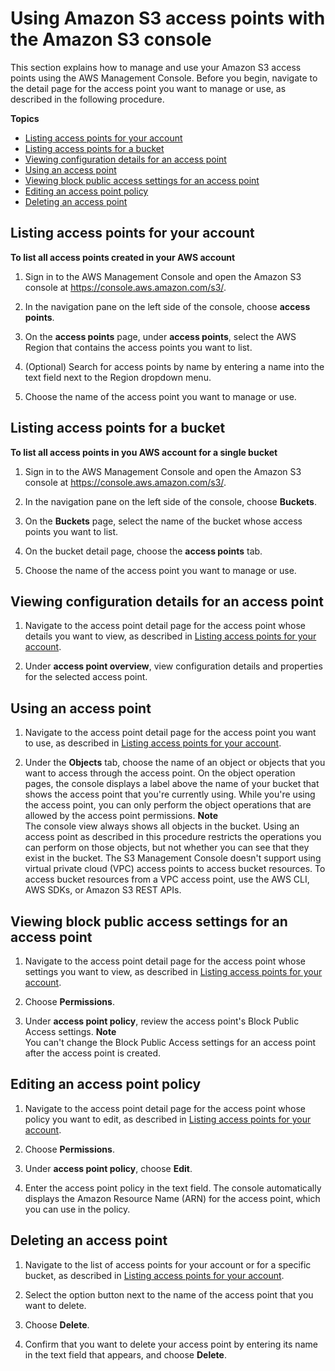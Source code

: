 # Using Amazon S3 access points with the Amazon S3 console<a name="access-points-manage"></a>

This section explains how to manage and use your Amazon S3 access points using the AWS Management Console\. Before you begin, navigate to the detail page for the access point you want to manage or use, as described in the following procedure\.

**Topics**
+ [Listing access points for your account](#access-points-detail-page-nav)
+ [Listing access points for a bucket](#listing-access-points-bucket)
+ [Viewing configuration details for an access point](#access-points-manage-use-detail)
+ [Using an access point](#use-single-access-point)
+ [Viewing block public access settings for an access point](#view-bpa-access-point)
+ [Editing an access point policy](#edit-access-point-policy)
+ [Deleting an access point](#delete-access-point)

## Listing access points for your account<a name="access-points-detail-page-nav"></a>

**To list all access points created in your AWS account**

1. Sign in to the AWS Management Console and open the Amazon S3 console at [https://console\.aws\.amazon\.com/s3/](https://console.aws.amazon.com/s3/)\.

1. In the navigation pane on the left side of the console, choose **access points**\.

1. On the **access points** page, under **access points**, select the AWS Region that contains the access points you want to list\.

1. \(Optional\) Search for access points by name by entering a name into the text field next to the Region dropdown menu\.

1. Choose the name of the access point you want to manage or use\.

## Listing access points for a bucket<a name="listing-access-points-bucket"></a>

**To list all access points in you AWS account for a single bucket**

1. Sign in to the AWS Management Console and open the Amazon S3 console at [https://console\.aws\.amazon\.com/s3/](https://console.aws.amazon.com/s3/)\.

1. In the navigation pane on the left side of the console, choose **Buckets**\.

1. On the **Buckets** page, select the name of the bucket whose access points you want to list\.

1. On the bucket detail page, choose the **access points** tab\.

1. Choose the name of the access point you want to manage or use\.

## Viewing configuration details for an access point<a name="access-points-manage-use-detail"></a>

1. Navigate to the access point detail page for the access point whose details you want to view, as described in [Listing access points for your account](#access-points-detail-page-nav)\.

1. Under **access point overview**, view configuration details and properties for the selected access point\.

## Using an access point<a name="use-single-access-point"></a>

1. Navigate to the access point detail page for the access point you want to use, as described in [Listing access points for your account](#access-points-detail-page-nav)\.

1. Under the **Objects** tab, choose the name of an object or objects that you want to access through the access point\. On the object operation pages, the console displays a label above the name of your bucket that shows the access point that you're currently using\. While you're using the access point, you can only perform the object operations that are allowed by the access point permissions\.
**Note**  
The console view always shows all objects in the bucket\. Using an access point as described in this procedure restricts the operations you can perform on those objects, but not whether you can see that they exist in the bucket\.
The S3 Management Console doesn't support using virtual private cloud \(VPC\) access points to access bucket resources\. To access bucket resources from a VPC access point, use the AWS CLI, AWS SDKs, or Amazon S3 REST APIs\.

## Viewing block public access settings for an access point<a name="view-bpa-access-point"></a>

1. Navigate to the access point detail page for the access point whose settings you want to view, as described in [Listing access points for your account](#access-points-detail-page-nav)\.

1. Choose **Permissions**\.

1. Under **access point policy**, review the access point's Block Public Access settings\.
**Note**  
You can't change the Block Public Access settings for an access point after the access point is created\.

## Editing an access point policy<a name="edit-access-point-policy"></a>

1. Navigate to the access point detail page for the access point whose policy you want to edit, as described in [Listing access points for your account](#access-points-detail-page-nav)\.

1. Choose **Permissions**\.

1. Under **access point policy**, choose **Edit**\.

1. Enter the access point policy in the text field\. The console automatically displays the Amazon Resource Name \(ARN\) for the access point, which you can use in the policy\.

## Deleting an access point<a name="delete-access-point"></a>

1. Navigate to the list of access points for your account or for a specific bucket, as described in [Listing access points for your account](#access-points-detail-page-nav)\.

1. Select the option button next to the name of the access point that you want to delete\.

1. Choose **Delete**\.

1. Confirm that you want to delete your access point by entering its name in the text field that appears, and choose **Delete**\.
